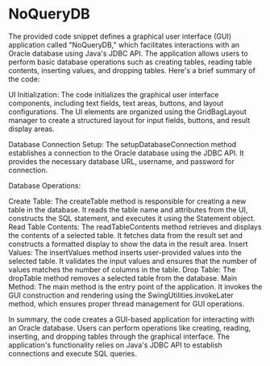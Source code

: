 # NoQueryDB
The provided code snippet defines a graphical user interface (GUI) application called "NoQueryDB," which facilitates interactions with an Oracle database using Java's JDBC API. The application allows users to perform basic database operations such as creating tables, reading table contents, inserting values, and dropping tables. Here's a brief summary of the code:

UI Initialization: The code initializes the graphical user interface components, including text fields, text areas, buttons, and layout configurations. The UI elements are organized using the GridBagLayout manager to create a structured layout for input fields, buttons, and result display areas.

Database Connection Setup: The setupDatabaseConnection method establishes a connection to the Oracle database using the JDBC API. It provides the necessary database URL, username, and password for connection.

Database Operations:

Create Table: The createTable method is responsible for creating a new table in the database. It reads the table name and attributes from the UI, constructs the SQL statement, and executes it using the Statement object.
Read Table Contents: The readTableContents method retrieves and displays the contents of a selected table. It fetches data from the result set and constructs a formatted display to show the data in the result area.
Insert Values: The insertValues method inserts user-provided values into the selected table. It validates the input values and ensures that the number of values matches the number of columns in the table.
Drop Table: The dropTable method removes a selected table from the database.
Main Method: The main method is the entry point of the application. It invokes the GUI construction and rendering using the SwingUtilities.invokeLater method, which ensures proper thread management for GUI operations.

In summary, the code creates a GUI-based application for interacting with an Oracle database. Users can perform operations like creating, reading, inserting, and dropping tables through the graphical interface. The application's functionality relies on Java's JDBC API to establish connections and execute SQL queries.
